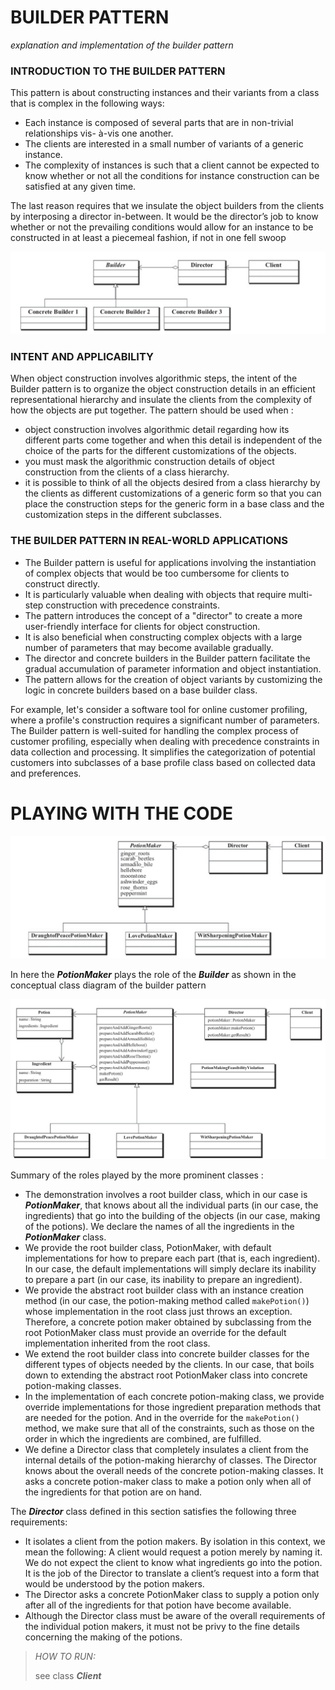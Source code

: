 # BUILDER PATTERN

_explanation and implementation of the builder pattern_ 

### INTRODUCTION TO THE BUILDER PATTERN
This pattern is
about constructing instances and their variants from a class that is complex in the following
ways: 
+ Each instance is composed of several parts that are in non-trivial relationships vis-
à-vis one another.
+ The clients are interested in a small number of variants of a generic
instance.
+ The complexity of instances is such that a client cannot be expected to
know whether or not all the conditions for instance construction can be satisfied at any
given time. 

The last reason requires that we insulate the object builders from the clients by
interposing a director in-between. It would be the director’s job to know whether or not the
prevailing conditions would allow for an instance to be constructed in at least a piecemeal
fashion, if not in one fell swoop

![_ConceptualbuilderPatternClassDiagaram_](..%2F..%2F..%2F..%2F..%2Fresources%2Fstatic%2FbuilderPattern%2Fbuilder1.png)

### INTENT AND APPLICABILITY

When object construction involves algorithmic steps, the intent of the Builder pattern is
to organize the object construction details in an efficient representational hierarchy and
insulate the clients from the complexity of how the objects are put together.
The pattern should be used when : 
+ object construction involves algorithmic detail regarding how its different parts come
together and when this detail is independent of the choice of the parts for the different
customizations of the objects.
+ you must mask the algorithmic construction details of object construction from the
clients of a class hierarchy.
+ it is possible to think of all the objects desired from a class hierarchy by the clients
as different customizations of a generic form so that you can place the construction
steps for the generic form in a base class and the customization steps in the different
subclasses.

### THE BUILDER PATTERN IN REAL-WORLD APPLICATIONS

+ The Builder pattern is useful for applications involving the instantiation of complex objects that would be too cumbersome for clients to construct directly.
+ It is particularly valuable when dealing with objects that require multi-step construction with precedence constraints.
+ The pattern introduces the concept of a "director" to create a more user-friendly interface for clients for object construction.
+ It is also beneficial when constructing complex objects with a large number of parameters that may become available gradually.
+ The director and concrete builders in the Builder pattern facilitate the gradual accumulation of parameter information and object instantiation.
+ The pattern allows for the creation of object variants by customizing the logic in concrete builders based on a base builder class.

For example, let's consider a software tool for online customer profiling, where a profile's construction requires a significant number of parameters.
The Builder pattern is well-suited for handling the complex process of customer profiling, especially when dealing with precedence constraints in data collection and processing.
It simplifies the categorization of potential customers into subclasses of a base profile class based on collected data and preferences.

# PLAYING WITH THE CODE 

![_conceptualClassDiagram_](..%2F..%2F..%2F..%2F..%2Fresources%2Fstatic%2FbuilderPattern%2FconceptualClassDiagram.png)

In here the _**PotionMaker**_ plays the role of the _**Builder**_ as shown in the conceptual class diagram of the builder pattern 

![_specificationClassDiagram_](..%2F..%2F..%2F..%2F..%2Fresources%2Fstatic%2FbuilderPattern%2FspecificationClassDiagram.png)

Summary of the roles played by the more prominent classes :
+ The demonstration involves a root builder class, which in our case is **_PotionMaker_**,
that knows about all the individual parts (in our case, the ingredients) that go into
the building of the objects (in our case, making of the potions). We declare the names
of all the ingredients in the **_PotionMaker_** class.
+ We provide the root builder class, PotionMaker, with default implementations for
how to prepare each part (that is, each ingredient). In our case, the default implementations will simply declare its inability to prepare a part (in our case, its inability to
prepare an ingredient).
+ We provide the abstract root builder class with an instance creation method (in our
case, the potion-making method called `makePotion()`) whose implementation in the
root class just throws an exception. Therefore, a concrete potion maker obtained by
subclassing from the root PotionMaker class must provide an override for the default
implementation inherited from the root class.
+ We extend the root builder class into concrete builder classes for the different types
of objects needed by the clients. In our case, that boils down to extending the abstract
root PotionMaker class into concrete potion-making classes.
+ In the implementation of each concrete potion-making class, we provide override
implementations for those ingredient preparation methods that are needed for the
potion. And in the override for the `makePotion()` method, we make sure that all
of the constraints, such as those on the order in which the ingredients are combined,
are fulfilled.
+ We define a Director class that completely insulates a client from the internal details
of the potion-making hierarchy of classes. The Director knows about the overall
needs of the concrete potion-making classes. It asks a concrete potion-maker class to
make a potion only when all of the ingredients for that potion are on hand.

The _**Director**_ class defined in this
section satisfies the following three requirements:
+ It isolates a client from the potion makers. By isolation in this context, we mean the
following: A client would request a potion merely by naming it. We do not expect the
client to know what ingredients go into the potion. It is the job of the Director to
translate a client’s request into a form that would be understood by the potion makers.
+ The Director asks a concrete PotionMaker class to supply a potion only after all of
the ingredients for that potion have become available.
+ Although the Director class must be aware of the overall requirements of the individual potion makers, it must not be privy to the fine details concerning the making of
the potions. 

> _HOW TO RUN:_
>
> see class **_Client_**
